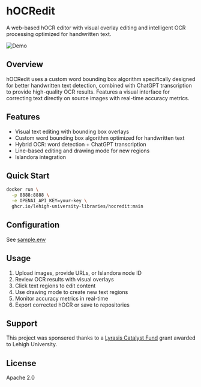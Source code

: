 # hOCRedit

A web-based hOCR editor with visual overlay editing and intelligent OCR processing optimized for handwritten text.

![Demo](./docs/assets/example.gif)

## Overview

hOCRedit uses a custom word bounding box algorithm specifically designed for better handwritten text detection, combined with ChatGPT transcription to provide high-quality OCR results. Features a visual interface for correcting text directly on source images with real-time accuracy metrics.

## Features

- Visual text editing with bounding box overlays
- Custom word bounding box algorithm optimized for handwritten text
- Hybrid OCR: word detection + ChatGPT transcription
- Line-based editing and drawing mode for new regions
- Islandora integration

## Quick Start

```bash
docker run \
  -p 8888:8888 \
  -e OPENAI_API_KEY=your-key \
  ghcr.io/lehigh-university-libraries/hocredit:main
```

## Configuration

See [sample.env](./sample.env)

## Usage

1. Upload images, provide URLs, or Islandora node ID
2. Review OCR results with visual overlays
3. Click text regions to edit content
4. Use drawing mode to create new text regions
5. Monitor accuracy metrics in real-time
6. Export corrected hOCR or save to repositories

## Support

This project was sponsered thanks to a [Lyrasis Catalyst Fund](https://lyrasis.org/catalyst-fund/) grant awarded to Lehigh University.

## License

Apache 2.0
